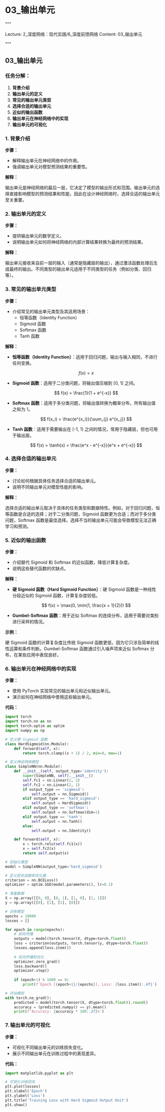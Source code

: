 # 03_输出单元


"""

Lecture: 2_深度网络：现代实践/6_深度前馈网络
Content: 03_输出单元

"""


## 03_输出单元

### 任务分解：

1. **背景介绍**
2. **输出单元的定义**
3. **常见的输出单元类型**
4. **选择合适的输出单元**
5. **近似的输出函数**
6. **输出单元在神经网络中的实现**
7. **输出单元的可视化**

### 1. 背景介绍
**步骤：**

- 解释输出单元在神经网络中的作用。
- 强调输出单元对模型预测结果的重要性。

**解释：**

输出单元是神经网络的最后一层，它决定了模型的输出形式和范围。输出单元的选择直接影响模型的预测结果和性能，因此在设计神经网络时，选择合适的输出单元至关重要。

### 2. 输出单元的定义
**步骤：**

- 提供输出单元的数学定义。
- 说明输出单元如何将神经网络的内部计算结果转换为最终的预测结果。

**解释：**

输出单元接收来自前一层的输入（通常是隐藏层的输出），通过激活函数处理后生成最终的输出。不同类型的输出单元适用于不同类型的任务（例如分类、回归等）。

### 3. 常见的输出单元类型
**步骤：**

- 介绍常见的输出单元类型及其适用场景：
  - 恒等函数（Identity Function）
  - Sigmoid 函数
  - Softmax 函数
  - Tanh 函数

**解释：**

- **恒等函数（Identity Function）**：适用于回归问题，输出与输入相同，不进行任何变换。
  
  $$ f(x) = x $$

- **Sigmoid 函数**：适用于二分类问题，将输出值压缩到 [0, 1] 之间。
  
  $$ f(x) = \frac{1}{1 + e^{-x}} $$

- **Softmax 函数**：适用于多分类问题，将输出值转换为概率分布，所有输出值之和为 1。
  
  $$ f(x_i) = \frac{e^{x_i}}{\sum_{j} e^{x_j}} $$

- **Tanh 函数**：适用于需要输出在 [-1, 1] 之间的情况，常用于隐藏层，但也可用于输出层。
  
  $$ f(x) = \tanh(x) = \frac{e^x - e^{-x}}{e^x + e^{-x}} $$

### 4. 选择合适的输出单元
**步骤：**

- 讨论如何根据具体任务选择合适的输出单元。
- 说明不同输出单元对模型性能的影响。

**解释：**

选择合适的输出单元取决于具体的任务类型和数据特性。例如，对于回归问题，恒等函数是合适的选择；对于二分类问题，Sigmoid 函数更为合适；而对于多分类问题，Softmax 函数是最佳选择。选择不当的输出单元可能会导致模型无法正确学习和预测。

### 5. 近似的输出函数
**步骤：**

- 介绍替代 Sigmoid 和 Softmax 的近似函数，降低计算复杂度。
- 说明这些替代函数的优缺点。

**解释：**

- **硬 Sigmoid 函数（Hard Sigmoid Function）**：硬 Sigmoid 函数是一种线性分段近似的 Sigmoid 函数，计算复杂度较低。
  
  $$ f(x) = \max(0, \min(1, \frac{x + 1}{2})) $$

- **Gumbel-Softmax 函数**：用于近似 Softmax 的连续分布，适用于需要对类别进行采样的情况。

**示例：**

硬 Sigmoid 函数的计算复杂度比传统 Sigmoid 函数更低，因为它只涉及简单的线性运算和条件判断。Gumbel-Softmax 函数通过引入噪声项来近似 Softmax 分布，在某些应用中表现良好。

### 6. 输出单元在神经网络中的实现
**步骤：**

- 使用 PyTorch 实现常见的输出单元和近似输出单元。
- 演示如何在神经网络中使用这些输出单元。

**代码：**

```python
import torch
import torch.nn as nn
import torch.optim as optim
import numpy as np

# 定义硬 Sigmoid 函数
class HardSigmoid(nn.Module):
    def forward(self, x):
        return torch.clamp((x + 1) / 2, min=0, max=1)

# 定义神经网络模型
class SimpleNN(nn.Module):
    def __init__(self, output_type='identity'):
        super(SimpleNN, self).__init__()
        self.fc1 = nn.Linear(2, 2)
        self.fc2 = nn.Linear(2, 1)
        if output_type == 'sigmoid':
            self.output = nn.Sigmoid()
        elif output_type == 'hard_sigmoid':
            self.output = HardSigmoid()
        elif output_type == 'softmax':
            self.output = nn.Softmax(dim=1)
        elif output_type == 'tanh':
            self.output = nn.Tanh()
        else:
            self.output = nn.Identity()

    def forward(self, x):
        x = torch.relu(self.fc1(x))
        x = self.fc2(x)
        return self.output(x)

# 初始化模型
model = SimpleNN(output_type='hard_sigmoid')

# 定义损失函数和优化器
criterion = nn.BCELoss()
optimizer = optim.SGD(model.parameters(), lr=0.1)

# 准备数据
X = np.array([[0, 0], [0, 1], [1, 0], [1, 1]])
y = np.array([[0], [1], [1], [0]])

# 训练模型
epochs = 10000
losses = []

for epoch in range(epochs):
    # 前向传播
    outputs = model(torch.tensor(X, dtype=torch.float))
    loss = criterion(outputs, torch.tensor(y, dtype=torch.float))
    losses.append(loss.item())
    
    # 反向传播和优化
    optimizer.zero_grad()
    loss.backward()
    optimizer.step()
    
    if (epoch+1) % 1000 == 0:
        print(f'Epoch [{epoch+1}/{epochs}], Loss: {loss.item():.4f}')

# 评估模型
with torch.no_grad():
    predicted = model(torch.tensor(X, dtype=torch.float)).round()
    accuracy = (predicted.numpy() == y).mean()
    print(f'Accuracy: {accuracy * 100:.2f}%')
```

### 7. 输出单元的可视化
**步骤：**

- 可视化不同输出单元的训练损失变化。
- 展示不同输出单元在训练过程中的表现差异。

**代码：**

```python
import matplotlib.pyplot as plt

# 可视化训练损失
plt.plot(losses)
plt.xlabel('Epoch')
plt.ylabel('Loss')
plt.title('Training Loss with Hard Sigmoid Output Unit')
plt.show()
```

